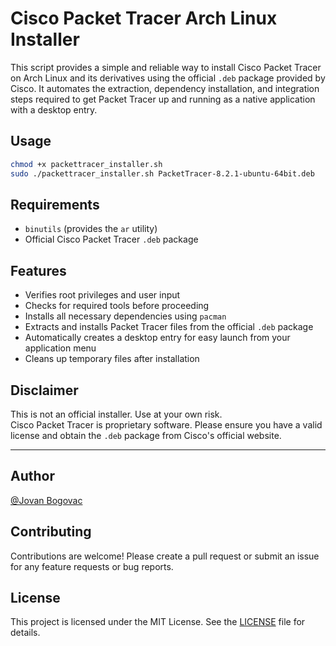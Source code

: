 # Cisco Packet Tracer Arch Linux Installer

This script provides a simple and reliable way to install Cisco Packet Tracer on Arch Linux and its derivatives using the official `.deb` package provided by Cisco. It automates the extraction, dependency installation, and integration steps required to get Packet Tracer up and running as a native application with a desktop entry.

## Usage

```bash
chmod +x packettracer_installer.sh
sudo ./packettracer_installer.sh PacketTracer-8.2.1-ubuntu-64bit.deb
```

## Requirements

- `binutils` (provides the `ar` utility)
- Official Cisco Packet Tracer `.deb` package

## Features

- Verifies root privileges and user input
- Checks for required tools before proceeding
- Installs all necessary dependencies using `pacman`
- Extracts and installs Packet Tracer files from the official `.deb` package
- Automatically creates a desktop entry for easy launch from your application menu
- Cleans up temporary files after installation

## Disclaimer

This is not an official installer. Use at your own risk.  
Cisco Packet Tracer is proprietary software. Please ensure you have a valid license and obtain the `.deb` package from Cisco's official website.

---

## Author

[@Jovan Bogovac](https://github.com/pr00x)

## Contributing

Contributions are welcome! Please create a pull request or submit an issue for any feature requests or bug reports.

## License

This project is licensed under the MIT License. See the [LICENSE](LICENSE) file for details.
